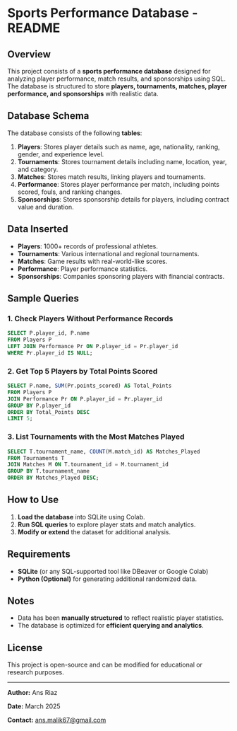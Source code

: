 # Sports Performance Database - README

## Overview
This project consists of a **sports performance database** designed for analyzing player performance, match results, and sponsorships using SQL. The database is structured to store **players, tournaments, matches, player performance, and sponsorships** with realistic data.

## Database Schema
The database consists of the following **tables**:

1. **Players**: Stores player details such as name, age, nationality, ranking, gender, and experience level.
2. **Tournaments**: Stores tournament details including name, location, year, and category.
3. **Matches**: Stores match results, linking players and tournaments.
4. **Performance**: Stores player performance per match, including points scored, fouls, and ranking changes.
5. **Sponsorships**: Stores sponsorship details for players, including contract value and duration.

## Data Inserted
- **Players**: 1000+ records of professional athletes.
- **Tournaments**: Various international and regional tournaments.
- **Matches**: Game results with real-world-like scores.
- **Performance**: Player performance statistics.
- **Sponsorships**: Companies sponsoring players with financial contracts.

## Sample Queries
### 1. **Check Players Without Performance Records**
```sql
SELECT P.player_id, P.name
FROM Players P
LEFT JOIN Performance Pr ON P.player_id = Pr.player_id
WHERE Pr.player_id IS NULL;
```

### 2. **Get Top 5 Players by Total Points Scored**
```sql
SELECT P.name, SUM(Pr.points_scored) AS Total_Points
FROM Players P
JOIN Performance Pr ON P.player_id = Pr.player_id
GROUP BY P.player_id
ORDER BY Total_Points DESC
LIMIT 5;
```

### 3. **List Tournaments with the Most Matches Played**
```sql
SELECT T.tournament_name, COUNT(M.match_id) AS Matches_Played
FROM Tournaments T
JOIN Matches M ON T.tournament_id = M.tournament_id
GROUP BY T.tournament_name
ORDER BY Matches_Played DESC;
```

## How to Use
1. **Load the database** into SQLite using Colab.
2. **Run SQL queries** to explore player stats and match analytics.
3. **Modify or extend** the dataset for additional analysis.

## Requirements
- **SQLite** (or any SQL-supported tool like DBeaver or Google Colab)
- **Python (Optional)** for generating additional randomized data.

## Notes
- Data has been **manually structured** to reflect realistic player statistics.
- The database is optimized for **efficient querying and analytics**.

## License
This project is open-source and can be modified for educational or research purposes.

---
**Author:** Ans Riaz

**Date:** March 2025  

**Contact:** ans.malik67@gmail.com

